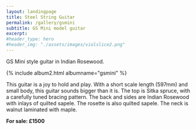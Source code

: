 ```yaml
---
layout: landingpage
title: Steel String Guitar
permalink: /gallery/gsmini
subtitle: GS Mini model guitar
excerpt: 
#header_type: hero
#header_img: "./assets/images/violslice2.png"
---
```


GS Mini style guitar in Indian Rosewood.

{% include album2.html albumname="gsmini" %}

This guitar is a joy to hold and play. With a short scale length (597mm) and small body, this guitar sounds bigger than it is. The top is Sitka spruce, with a carefully tuned bracing pattern. The back and sides are Indian Rosewood with inlays of quilted sapele. The rosette is also quilted sapele. The neck is walnut laminated with maple. 

**For sale: £1500**


